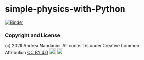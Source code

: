 # simple-physics-with-Python

[![Binder](https://mybinder.org/badge_logo.svg)](https://mybinder.org/v2/gh/POSS-UniMe/simple-physics-with-Python/master)


### Copyright and License
(c) 2020 Andrea Mandanici. All content is under Creative Common Attribution  <a rel="license" href="https://creativecommons.org/licenses/by/4.0">CC BY 4.0<img style="height:22px!important;margin-left:3px;vertical-align:text-bottom;" src="https://mirrors.creativecommons.org/presskit/icons/cc.svg?ref=chooser-v1" /><img style="height:22px!important;margin-left:3px;vertical-align:text-bottom;" src="https://mirrors.creativecommons.org/presskit/icons/by.svg?ref=chooser-v1" /></a></p>
